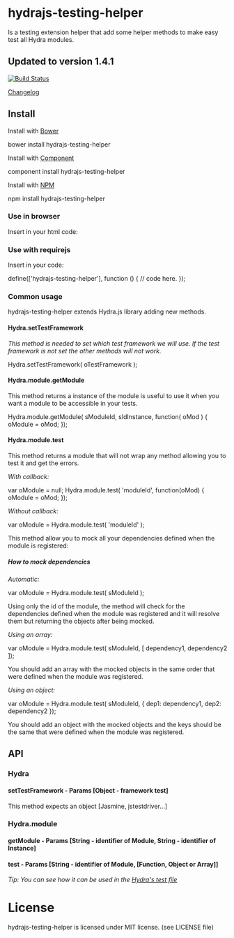 # hydrajs-testing-helper

Is a testing extension helper that add some helper methods to make easy test all Hydra modules.

## Updated to version 1.4.1

[![Build Status](https://travis-ci.org/HydraJS/hydrajs-testing-helper.png)](https://travis-ci.org/HydraJS/hydrajs-testing-helper)

[Changelog](https://raw.github.com/HydraJS/hydrajs-testing-helper/master/changelog.txt)

## Install

Install with [Bower](http://bower.io)

bower install hydrajs-testing-helper

Install with [Component](http://component.io)

component install hydrajs-testing-helper

Install with [NPM](http://npmjs.org)

npm install hydrajs-testing-helper

### Use in browser

Insert in your html code:

<script type="text/javascript" src="hydra.js"></script
<script type="text/javascript" src="hydrajs-testing-helper.js"></script>

### Use with requirejs

Insert in your code:

define(['hydrajs-testing-helper'], function () {
// code here.
});


### Common usage

hydrajs-testing-helper extends Hydra.js library adding new methods.

#### Hydra.setTestFramework

*This method is needed to set which test framework we will use. If the test framework is not set the other methods will not work.*

Hydra.setTestFramework( oTestFramework );

#### Hydra.module.getModule

This method returns a instance of the module is useful to use it when you want a module to be accessible in your tests.

Hydra.module.getModule( sModuleId, sIdInstance, function( oMod ) {
    oModule = oMod;
});

#### Hydra.module.test

This method returns a module that will not wrap any method allowing you to test it and get the errors.

*With callback:*

var oModule = null;
Hydra.module.test( 'moduleId', function(oMod) {
oModule = oMod;
});

*Without callback:*

var oModule = Hydra.module.test( 'moduleId' );

This method allow you to mock all your dependencies defined when the module is registered:
##### How to mock dependencies

*Automatic:*

var oModule = Hydra.module.test( sModuleId );

Using only the id of the module, the method will check for the dependencies defined when the module was registered and it will resolve them but returning the objects after being mocked.

*Using an array:*

var oModule = Hydra.module.test( sModuleId, [ dependency1, dependency2 ]);

You should add an array with the mocked objects in the same order that were defined when the module was registered.

*Using an object:*

var oModule = Hydra.module.test( sModuleId, { dep1: dependency1, dep2: dependency2 });

You should add an object with the mocked objects and the keys should be the same that were defined when the module was registered.



## API
### Hydra
#### setTestFramework - Params [Object - framework test]
This method expects an object [Jasmine, jstestdriver...]

### Hydra.module
#### getModule - Params [String - identifier of Module, String - identifier of Instance]
#### test - Params [String - identifier of Module, [Function, Object or Array]]

*Tip: You can see how it can be used in the [Hydra's test file](https://github.com/HydraJS/HydraJS/blob/master/test/Hydra.js)*

# License
hydrajs-testing-helper is licensed under MIT license. (see LICENSE file)